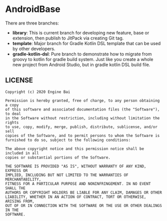 # AndroidBase

There are three branches:
* **library**: This is current branch for developing new feature, base or extension, then publish to JitPack via creating Git tag.
* **template**: Major branch for Gradle Kotlin DSL template that can be used by other developers.
* **gradle-kotlin-dsl**: Pure branch to demonstrate how to migrate from groovy to kotlin for gradle build system. Just like you create a whole new project from Android Studio, but in gradle kotlin DSL build file.


## LICENSE

```
Copyright (c) 2020 Engine Bai

Permission is hereby granted, free of charge, to any person obtaining a copy
of this software and associated documentation files (the "Software"), to deal
in the Software without restriction, including without limitation the rights
to use, copy, modify, merge, publish, distribute, sublicense, and/or sell
copies of the Software, and to permit persons to whom the Software is
furnished to do so, subject to the following conditions:

The above copyright notice and this permission notice shall be included in all
copies or substantial portions of the Software.

THE SOFTWARE IS PROVIDED "AS IS", WITHOUT WARRANTY OF ANY KIND, EXPRESS OR
IMPLIED, INCLUDING BUT NOT LIMITED TO THE WARRANTIES OF MERCHANTABILITY,
FITNESS FOR A PARTICULAR PURPOSE AND NONINFRINGEMENT. IN NO EVENT SHALL THE
AUTHORS OR COPYRIGHT HOLDERS BE LIABLE FOR ANY CLAIM, DAMAGES OR OTHER
LIABILITY, WHETHER IN AN ACTION OF CONTRACT, TORT OR OTHERWISE, ARISING FROM,
OUT OF OR IN CONNECTION WITH THE SOFTWARE OR THE USE OR OTHER DEALINGS IN THE
SOFTWARE.
```


